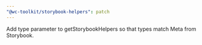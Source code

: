 ```yaml
---
"@wc-toolkit/storybook-helpers": patch
---
```


Add type parameter to getStorybookHelpers so that types match Meta<T> from Storybook.
